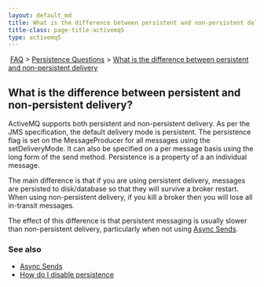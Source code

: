 ```yaml
---
layout: default_md
title: What is the difference between persistent and non-persistent delivery?
title-class: page-title-activemq5
type: activemq5
---
```


 [FAQ](faq) > [Persistence Questions](persistence-questions) > [What is the difference between persistent and non-persistent delivery](what-is-the-difference-between-persistent-and-non-persistent-delivery)

What is the difference between persistent and non-persistent delivery?
----------------------------------------------------------------------

ActiveMQ supports both persistent and non-persistent delivery. As per the JMS specification, the default delivery mode is persistent. The persistence flag is set on the MessageProducer for all messages using the setDeliveryMode. It can also be specified on a per message basis using the long form of the send method. Persistence is a property of a an individual message.

The main difference is that if you are using persistent delivery, messages are persisted to disk/database so that they will survive a broker restart. When using non-persistent delivery, if you kill a broker then you will lose all in-transit messages.

The effect of this difference is that persistent messaging is usually slower than non-persistent delivery, particularly when not using [Async Sends](async-sends).

### See also

*   [Async Sends](async-sends)
*   [How do I disable persistence](how-do-i-disable-Features/persistence)

